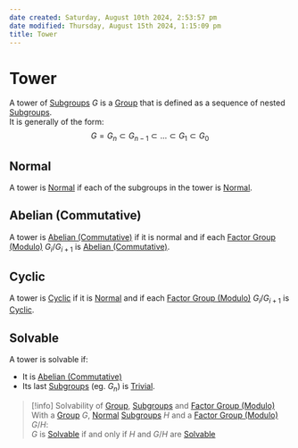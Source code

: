 ```yaml
---  
date created: Saturday, August 10th 2024, 2:53:57 pm  
date modified: Thursday, August 15th 2024, 1:15:09 pm  
title: Tower  
---  
```

# Tower  
A tower of [Subgroups](../Groups/Subgroup.md) $G$ is a [Group](../Groups/Group.md) that is defined as a sequence of nested [Subgroups](../Groups/Subgroup.md).  
It is generally of the form:  
$$G=G_n\subset G_{n-1}\subset\dots\subset G_1\subset G_0$$  
## Normal  
A tower is [Normal](../Groups/Normal.md) if each of the subgroups in the tower is [Normal](../Groups/Normal.md).  
  
## Abelian (Commutative)  
A tower is [Abelian (Commutative)](../Commutativity2028Abelian29.md) if it is normal and if each [Factor Group (Modulo)](../Groups/Factor20Group2028Modulo29.md) $G_i/G_{i+1}$ is [Abelian (Commutative)](../Commutativity2028Abelian29.md).  
  
## Cyclic  
A tower is [Cyclic](../Groups/Cyclic.md) if it is [Normal](../Groups/Normal.md) and if each [Factor Group (Modulo)](../Groups/Factor20Group2028Modulo29.md) $G_i/G_{i+1}$ is [Cyclic](../Groups/Cyclic.md).  
## Solvable  
A tower is solvable if:  
- It is [Abelian (Commutative)](../Commutativity2028Abelian29.md)  
- Its last [Subgroups](../Groups/Subgroup.md) (eg. $G_n$) is [Trivial](../Groups/Trivial.md).  
  
>[!info] Solvability of [Group](../Groups/Group.md), [Subgroups](../Groups/Subgroup.md) and [Factor Group (Modulo)](../Groups/Factor20Group2028Modulo29.md)  
> With a [Group](../Groups/Group.md) $G$, [Normal](../Groups/Normal.md) [Subgroups](../Groups/Subgroup.md) $H$ and a [Factor Group (Modulo)](../Groups/Factor20Group2028Modulo29.md) $G/H$:  
> $G$ is [Solvable](Tower.md#solvable) if and only if $H$ and $G/H$ are [Solvable](Tower.md#solvable)